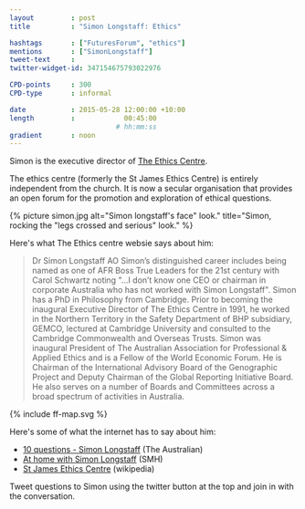 ```yaml
---
layout         : post
title          : "Simon Longstaff: Ethics"

hashtags       : ["FuturesForum", "ethics"]
mentions       : ["SimonLongstaff"] 
tweet-text     :
twitter-widget-id: 347154675793022976

CPD-points     : 300
CPD-type       : informal

date           : 2015-05-28 12:00:00 +10:00
length         :            00:45:00
                          # hh:mm:ss
gradient       : noon
---
```

Simon is the executive director of [The Ethics Centre](http://www.ethics.org.au/). 

The ethics centre (formerly the St James Ethics Centre) is entirely independent from the church. It is now a secular organisation that provides an open forum for the promotion and exploration of ethical questions.

{% picture simon.jpg alt="Simon longstaff's face" look." title="Simon, rocking the "legs crossed and serious" look." %}

Here's what The Ethics centre websie says about him:

> Dr Simon Longstaff AO
> Simon’s distinguished career includes being named as one of AFR Boss True Leaders for the 21st century with Carol Schwartz noting "…I don’t know one CEO or chairman in corporate Australia who has not worked with Simon Longstaff". Simon has a PhD in Philosophy from Cambridge. Prior to becoming the inaugural Executive Director of The Ethics Centre in 1991, he worked in the Northern Territory in the Safety Department of BHP subsidiary, GEMCO, lectured at Cambridge University and consulted to the Cambridge Commonwealth and Overseas Trusts. Simon was inaugural President of The Australian Association for Professional & Applied Ethics and is a Fellow of the World Economic Forum. He is Chairman of the International Advisory Board of the Genographic Project and Deputy Chairman of the Global Reporting Initiative Board. He also serves on a number of Boards and Committees across a broad spectrum of activities in Australia.

<div class="the-map flensing-deck">{% include ff-map.svg %}</div>

Here's some of what the internet has to say about him:

* [10 questions - Simon Longstaff](http://www.theaustralian.com.au/life/weekend-australian-magazine/questions-simon-longstaff/story-e6frg8h6-1226049959062) (The Australian)
* [At home with Simon Longstaff](http://www.smh.com.au/national/at-home-with-simon-longstaff-20130504-2izen.html) (SMH)
* [St James Ethics Centre](http://en.wikipedia.org/wiki/St_James_Ethics_Centre) (wikipedia)

Tweet questions to Simon using the twitter button at the top and join in with the conversation.

